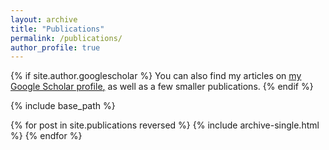 ```yaml
---
layout: archive
title: "Publications"
permalink: /publications/
author_profile: true
---
```


{% if site.author.googlescholar %}
  You can also find my articles on <u><a href="{{site.author.googlescholar}}">my Google Scholar profile</a>,</u> as well as a few smaller publications.
{% endif %}

{% include base_path %}

{% for post in site.publications reversed %}
  {% include archive-single.html %}
{% endfor %}
